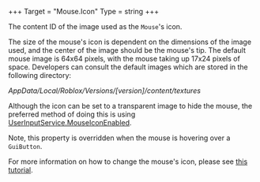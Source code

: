 +++
Target = "Mouse.Icon"
Type = string
+++

The content ID of the image used as the `Mouse`'s icon.The size of the mouse's icon is dependent on the dimensions of the image used, and the center of the image should be the mouse's tip. The default mouse image is 64x64 pixels, with the mouse taking up 17x24 pixels of space. Developers can consult the default images which are stored in the following directory:*AppData/Local/Roblox/Versions/[version]/content/textures*Although the icon can be set to a transparent image to hide the mouse, the preferred method of doing this is using [UserInputService.MouseIconEnabled](https://developer.roblox.com/api-reference/property/UserInputService/MouseIconEnabled).Note, this property is overridden when the mouse is hovering over a `GuiButton`.For more information on how to change the mouse's icon, please see [this tutorial](https://developer.roblox.com/search#stq=Mouse%20Icon%20Appearance).